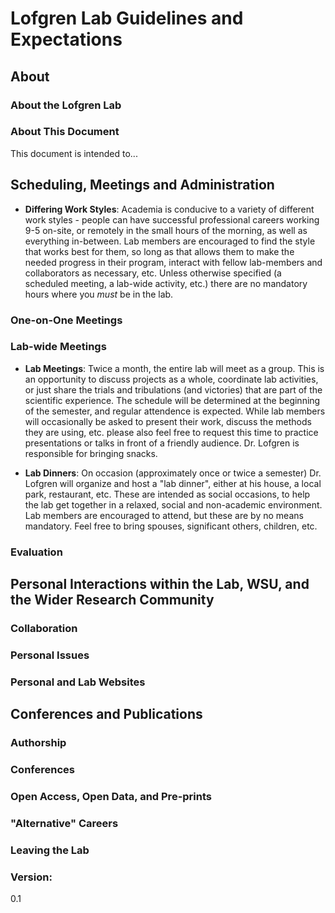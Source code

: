 # Lofgren Lab Guidelines and Expectations

## About

### About the Lofgren Lab



### About This Document

This document is intended to...

## Scheduling, Meetings and Administration

- **Differing Work Styles**: Academia is conducive to a variety of different work styles - people can have successful professional careers working 9-5 on-site, or remotely in the small hours of the morning, as well as everything in-between. Lab members are encouraged to find the style that works best for them, so long as that allows them to make the needed progress in their program, interact with fellow lab-members and collaborators as necessary, etc. Unless otherwise specified (a scheduled meeting, a lab-wide activity, etc.) there are no mandatory hours where you *must* be in the lab.

### One-on-One Meetings

### Lab-wide Meetings

- **Lab Meetings**: Twice a month, the entire lab will meet as a group. This is an opportunity to discuss projects as a whole, coordinate lab activities, or just share the trials and tribulations (and victories) that are part of the scientific experience. The schedule will be determined at the beginning of the semester, and regular attendence is expected. While lab members will occasionally be asked to present their work, discuss the methods they are using, etc. please also feel free to request this time to practice presentations or talks in front of a friendly audience. Dr. Lofgren is responsible for bringing snacks.

- **Lab Dinners**: On occasion (approximately once or twice a semester) Dr. Lofgren will organize and host a "lab dinner", either at his house, a local park, restaurant, etc. These are intended as social occasions, to help the lab get together in a relaxed, social and non-academic environment. Lab members are encouraged to attend, but these are by no means mandatory. Feel free to bring spouses, significant others, children, etc.

### Evaluation

## Personal Interactions within the Lab, WSU, and the Wider Research Community

### Collaboration

### Personal Issues

### Personal and Lab Websites

## Conferences and Publications

### Authorship

### Conferences

### Open Access, Open Data, and Pre-prints

### "Alternative" Careers

### Leaving the Lab


### Version:
0.1

